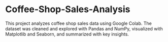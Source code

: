 # Coffee-Shop-Sales-Analysis
This project analyzes coffee shop sales data using Google Colab. The dataset was cleaned and explored with Pandas and NumPy, visualized with Matplotlib and Seaborn, and summarized with key insights.
